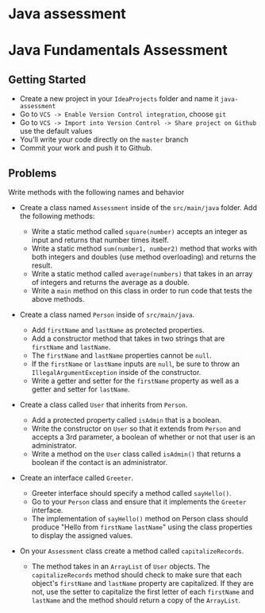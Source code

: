 # Java assessment

# Java Fundamentals Assessment

## Getting Started

- Create a new project in your `IdeaProjects` folder and name it `java-assessment`
- Go to `VCS -> Enable Version Control integration`, choose `git`
- Go to `VCS -> Import into Version Control -> Share project on Github` use the default values  
- You'll write your code directly on the `master` branch
- Commit your work and push it to Github.

## Problems

Write methods with the following names and behavior

- Create a class named `Assessment` inside of the `src/main/java` folder. Add the following methods:
    - Write a static method called `square(number)` accepts an integer as input and returns that number times itself.
    - Write a static method `sum(number1, number2)` method that works with both integers and doubles (use method overloading) and returns the result.
    - Write a static method called `average(numbers)` that takes in an array of integers and returns the average as a double.
    - Write a `main` method on this class in order to run code that tests the above methods.

- Create a class named `Person` inside of `src/main/java`.
   - Add `firstName` and `lastName` as protected properties.
   - Add a constructor method that takes in two strings that are `firstName` and `lastName`.
   - The `firstName` and `lastName` properties cannot be `null`.
   - If the `firstName` or `lastName` inputs are `null`, be sure to throw an `IllegalArgumentException` inside of the constructor.
   - Write a getter and setter for the `firstName` property as well as a getter and setter for `lastName`.

- Create a class called `User` that inherits from `Person`.
    - Add a protected property called `isAdmin` that is a boolean.
    - Write the constructor on `User` so that it extends from `Person` and accepts a 3rd parameter, a boolean of whether or not that user is an administrator.
    - Write a method on the `User` class called `isAdmin()` that returns a boolean if the contact is an administrator.

- Create an interface called `Greeter`. 
    - Greeter interface should specify a method called `sayHello()`.
    - Go to your `Person` class and ensure that it implements the `Greeter` interface.
    - The implementation of `sayHello()` method on Person class should produce "Hello from `firstName`  `lastName`" using the class properties to display the assigned values.

- On your `Assessment` class create a method called `capitalizeRecords`.
    - The method takes in an `ArrayList` of  `User` objects. The `capitalizeRecords` method should check to make sure that each object's `firstName` and `lastName` property are capitalized. If they are not, use the setter to capitalize the first letter of each `firstName` and `lastName` and the method should return a copy of the `ArrayList`.
